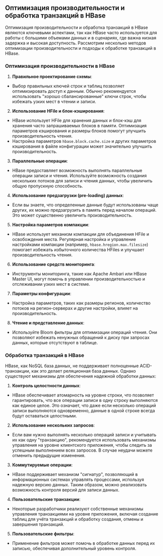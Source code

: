 ## Оптимизация производительности и обработка транзакций в HBase

Оптимизация производительности и обработка транзакций в HBase являются ключевыми аспектами, так как HBase часто используется для работы с большими объемами данных и в сценариях, где важна низкая задержка и высокая доступность. Рассмотрим несколько методов оптимизации производительности и подходы к обработке транзакций в HBase.

### Оптимизация производительности в HBase

1. **Правильное проектирование схемы**:
- Выбор правильных ключей строк и таблиц позволяет оптимизировать доступ к данным. Обычно рекомендуется использовать "хорошо сбалансированные" ключи строк, чтобы избежать узких мест в чтении и записи.

2. **Использование HFile и блок-кэширования**:
- HBase использует HFile для хранения данных и блок-кэш для хранения часто запрашиваемых блоков в памяти. Оптимизация параметров кэширования и размеры блоков помогут улучшить производительность чтения.
- Настройка параметров `hbase.block.cache.size` и других параметров кэширования в файле конфигурации может значительно улучшить производительность.

3. **Параллельные операции**:
- HBase предоставляет возможность выполнять параллельные операции записи и чтения. Используйте возможность создания нескольких потоков для записи и чтения данных, чтобы увеличить общую пропускную способность.

4. **Использование предзагрузки (pre-loading) данных**:
- Если вы знаете, что определенные данные будут использованы чаще других, их можно предзагрузить в память перед началом операций. Это может существенно увеличить производительность.

5. **Настройка параметров компакции**:
- HBase использует механизм компакции для объединения HFile и освобождения места. Регулярная настройка и управление настройками компакции (например, `hbase.hregion.max.filesize`) помогает избежать избыточного количества HFiles и улучшает производительность чтения.

6. **Использование средств мониторинга**:
- Инструменты мониторинга, такие как Apache Ambari или HBase Master UI, могут помочь в управлении производительностью и отслеживании узких мест в системе.

7. **Параметры конфигурации**:
- Настройка параметров, таких как размеры регионов, количество потоков на регион-серверах и другие настройки, влияет на производительность.

8. **Чтение и представление данных**:
- Используйте Bloom фильтры для оптимизации операций чтения. Они позволяют избежать ненужных обращений к диску при запросах данных, которые отсутствуют в таблице.

### Обработка транзакций в HBase

HBase, как NoSQL база данных, не поддерживает полноценные ACID-транзакции, как это делает реляционная база данных. Однако существуют механизмы для обеспечения надежной обработки данных:

1. **Контроль целостности данных**:
- HBase обеспечивает атомарность на уровне строки, что позволяет гарантировать, что все операции записи в одну строку выполняются как единое целое. Это означает, что даже если несколько операций записи выполняются одновременно, данные в одной строке всегда будут оставаться целостными.

2. **Использование нескольких запросов**:
- Если вам нужно выполнять несколько операций записи и учитывать их как одну "транзакцию", рекомендуется использовать механизмы управления на уровне клиентского приложения, чтобы следить за успешным выполнением всех запросов. В случае неудачи можете отменить предыдущие изменения.

3. **Коммутируемые операции**:
- HBase поддерживает механизм "сигнатур", позволяющий в информационных системах управлять процессами, используя надежную версию данных. Таким образом, можно реализовать возможность контроля версий для записи данных.

4. **Пользовательские транзакции**:
- Некоторые разработчики реализуют собственные механизмы управления транзакциями на уровне приложения, включая создание таблиц для учёта транзакций и обработку создания, отмены и завершения транзакций.

5. **Пользовательские фильтры**:
- Применение фильтров может помочь в обработке данных перед их записью, обеспечивая дополнительный уровень контроля.